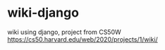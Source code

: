 # wiki-django
wiki using django, project from CS50W
https://cs50.harvard.edu/web/2020/projects/1/wiki/
